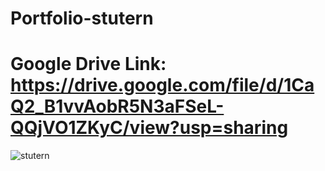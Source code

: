 # Portfolio-stutern

# Google Drive Link: https://drive.google.com/file/d/1CaQ2_B1vvAobR5N3aFSeL-QQjVO1ZKyC/view?usp=sharing

![stutern](https://user-images.githubusercontent.com/91147803/202906543-94b31d23-dc8e-4ee0-a092-490bc850de45.png)
